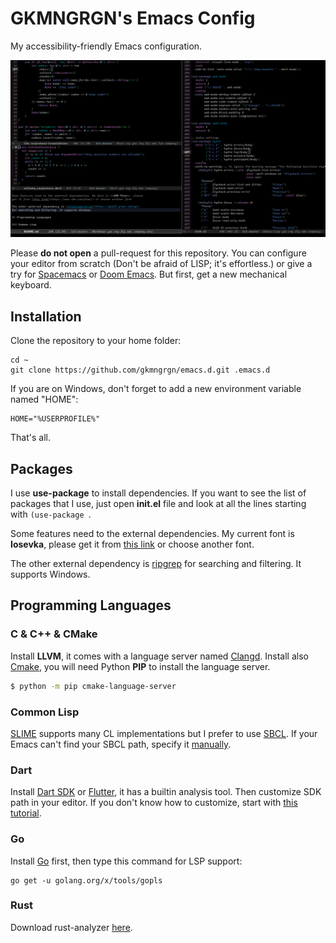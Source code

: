 # GKMNGRGN's Emacs Config

My accessibility-friendly Emacs configuration.

![](data/interface.png)

Please **do not open** a pull-request for this repository. You can configure your editor from scratch (Don't be afraid of LISP; it's effortless.) or give a try for [Spacemacs][1] or [Doom Emacs][2]. But first, get a new mechanical keyboard.

## Installation

Clone the repository to your home folder:

```
cd ~
git clone https://github.com/gkmngrgn/emacs.d.git .emacs.d
```

If you are on Windows, don't forget to add a new environment variable named "HOME":

```
HOME="%USERPROFILE%"
```

That's all.

## Packages

I use **use-package** to install dependencies. If you want to see the list of packages that I use, just open **init.el** file and look at all the lines starting with `(use-package `.

Some features need to the external dependencies. My current font is **Iosevka**, please get it from [this link][3] or choose another font.

The other external dependency is [ripgrep][4] for searching and filtering. It supports Windows.

## Programming Languages

### C & C++ & CMake

Install **LLVM**, it comes with a language server named [Clangd][5]. Install also [Cmake][6], you will need Python **PIP** to install the language server.

```bash
$ python -m pip cmake-language-server
```

### Common Lisp

[SLIME][7] supports many CL implementations but I prefer to use [SBCL][8]. If your Emacs can't find your SBCL path, specify it [manually][9].

### Dart

Install [Dart SDK][10] or [Flutter][11], it has a builtin analysis tool. Then customize SDK path in your editor. If you don't know how to customize, start with [this tutorial][12].

### Go

Install [Go][13] first, then type this command for LSP support:

```
go get -u golang.org/x/tools/gopls
```

### Rust

Download rust-analyzer [here][14].

[1]: https://www.spacemacs.org/
[2]: https://github.com/hlissner/doom-emacs
[3]: https://typeof.net/Iosevka/
[4]: https://github.com/BurntSushi/ripgrep/
[5]: https://clangd.llvm.org/
[6]: https://cmake.org/download/
[7]: https://common-lisp.net/project/slime/
[8]: http://www.sbcl.org/
[9]: http://ergoemacs.org/emacs/emacs_custom_system.html
[10]: https://dart.dev/
[11]: https://flutter.dev/
[12]: http://ergoemacs.org/emacs/emacs_custom_system.html
[13]: https://go.dev/
[14]: https://github.com/rust-analyzer/rust-analyzer/releases
